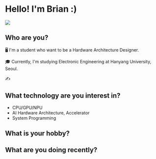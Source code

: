 # Hello! I'm Brian :)
<a href="mailto=s1331111@gmail.com" target="_blank"><img src="https://img.shields.io/badge/s1331111@gmail.com-000000?style=flat-square&logo=logoColor=white"/></a>
## Who are you?
🖥 I'm a student who want to be a Hardware Architecture Designer.

🎓 Currently, I'm studying Electronic Engineering at Hanyang University, Seoul.

✍



## What technology are you interest in?
 - CPU/GPU/NPU
 - AI Hardware Architecture, Accelerator
 - System Programming
 
 
## What is your hobby?
 
 
## What are you doing recently?



<!--
**ByeongWanChoi/ByeongWanChoi** is a ✨ _special_ ✨ repository because its `README.md` (this file) appears on your GitHub profile.

Here are some ideas to get you started:

- 🔭 I’m currently working on ...
- 🌱 I’m currently learning ...
- 👯 I’m looking to collaborate on ...
- 🤔 I’m looking for help with ...
- 💬 Ask me about ...
- 📫 How to reach me: ...
- 😄 Pronouns: ...
- ⚡ Fun fact: ...
-->
